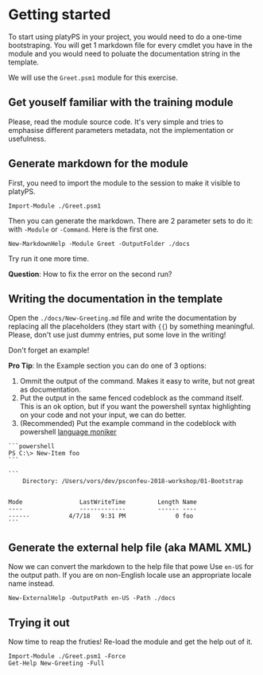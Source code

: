 # Getting started

To start using platyPS in your project, you would need to do a one-time bootstraping.
You will get 1 markdown file for every cmdlet you have in the module
and you would need to poluate the documentation string in the template.

We will use the `Greet.psm1` module for this exercise.

## Get youself familiar with the training module

Please, read the module source code.
It's very simple and tries to emphasise different parameters metadata,
not the implementation or usefulness.

## Generate markdown for the module

First, you need to import the module to the session to make it visible to platyPS.

```
Import-Module ./Greet.psm1
```

Then you can generate the markdown.
There are 2 parameter sets to do it: with `-Module` or `-Command`.
Here is the first one.

```
New-MarkdownHelp -Module Greet -OutputFolder ./docs
```

Try run it one more time.

**Question**: How to fix the error on the second run?


## Writing the documentation in the template

Open the `./docs/New-Greeting.md` file and write the documentation by replacing all the placeholders (they start with `{{`) by something meaningful.
Please, don't use just dummy entries, put some love in the writing!

Don't forget an example!

**Pro Tip**: In the Example section you can do one of 3 options:
1. Ommit the output of the command.
   Makes it easy to write, but not great as documentation.
2. Put the output in the same fenced codeblock as the command itself.
   This is an ok option, but if you want the powershell syntax highlighting
   on your code and not your input, we can do better.
3. (Recommended) Put the example command in the codeblock with powershell [language moniker](https://spec.commonmark.org/0.28/#info-string)

~~~
```powershell
PS C:\> New-Item foo
```

```
    Directory: /Users/vors/dev/psconfeu-2018-workshop/01-Bootstrap


Mode                LastWriteTime         Length Name
----                -------------         ------ ----
------           4/7/18   9:31 PM              0 foo
```

~~~

## Generate the external help file (aka MAML XML)

Now we can convert the markdown to the help file that powe
Use `en-US` for the output path.
If you are on non-English locale use an appropriate locale name instead.

```
New-ExternalHelp -OutputPath en-US -Path ./docs
```

## Trying it out

Now time to reap the fruties!
Re-load the module and get the help out of it.

```
Import-Module ./Greet.psm1 -Force
Get-Help New-Greeting -Full
``` 
